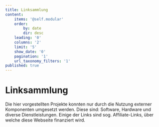 ```yaml
---
title: Linksammlung
content:
    items: '@self.modular'
    order:
        by: date
        dir: desc
    leading: '0'
    columns: '2'
    limit: '5'
    show_date: '0'
    pagination: '1'
    url_taxonomy_filters: '1'
published: true
---
```


# Linksammlung

Die hier vorgestellten Projekte konnten nur durch die Nutzung externer Komponenten umgesetzt werden. Diese sind: Software, Hardware und diverse Dienstleistungen. Einige der Links sind sog. Affiliate-Links, über welche diese Webseite finanziert wird. 